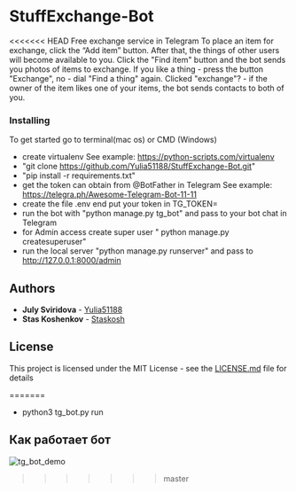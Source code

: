 # StuffExchange-Bot

<<<<<<< HEAD
Free exchange service in Telegram
To place an item for exchange, click the “Add item” button. After that, the things of other users will become available to you. Click the "Find item" button and the bot sends you photos of items to exchange. If you like a thing - press the button "Exchange", no - dial "Find a thing" again. Clicked "exchange"? - if the owner of the item likes one of your items, the bot sends contacts to both of you.

### Installing

To get started go to terminal(mac os) or CMD (Windows)
- create virtualenv 
    See example: https://python-scripts.com/virtualenv
- "git clone https://github.com/Yulia51188/StuffExchange-Bot.git"
- "pip install -r requirements.txt"
- get the token can obtain from @BotFather in Telegram
    See example: https://telegra.ph/Awesome-Telegram-Bot-11-11
- create the file .env end put your token in TG_TOKEN=
- run the bot with "python manage.py tg_bot" and pass to your bot chat in Telegram 
- for Admin access create super user " python manage.py createsuperuser"
- run the local server "python manage.py runserver" and pass to http://127.0.0.1:8000/admin

## Authors

* **July Sviridova** - [Yulia51188](https://github.com/Yulia51188)
* **Stas Koshenkov** - [Staskosh](https://github.com/Staskosh)

## License

This project is licensed under the MIT License - see the [LICENSE.md](LICENSE.md) file for details

=======
  - python3 tg_bot.py run

## Как работает бот

![tg_bot_demo](demo/bot_demo.gif)
>>>>>>> master
